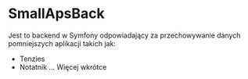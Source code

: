 # SmallApsBack
Jest to backend w Symfony odpowiadający za przechowywanie danych pomniejszych aplikacji takich jak:
- Tenzies 
- Notatnik
... Więcej wkrótce 
